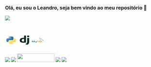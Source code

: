 ### Olá, eu sou o Leandro, seja bem vindo ao meu repositório 👋
<img src="https://github-readme-stats.vercel.app/api/top-langs/?username=LeandroDeJesus-S&theme=tokyonight&layout=compact&show_icons=true">

##

<div style="display: inline_block;"><br>
  <img align="center" alt="python-icon" height="30" width="40" src="https://raw.githubusercontent.com/devicons/devicon/master/icons/python/python-original.svg">
  <img align="center" alt="django-icon" height="30" width="40" src="https://github.com/devicons/devicon/blob/master/icons/django/django-plain.svg">
  <img align="center" alt="mysql-icon" height="30" width="40" src="https://github.com/devicons/devicon/blob/master/icons/mysql/mysql-original-wordmark.svg">
</div>

##

<div> 
  
  <a href="https://www.facebook.com/leandro.ls.754" target="_blank"><img src="https://img.shields.io/badge/Facebook-1877F2?style=for-the-badge&logo=facebook&logoColor=white" target="_blank"></a>
  <a href="https://www.instagram.com/_leandro_zz/" target="_blank"><img src="https://img.shields.io/badge/-Instagram-%23E4405F?style=for-the-badge&logo=instagram&logoColor=white" target="_blank"></a>
  <a href = "mailto:leandrojs@proton.me"><img height="28" width="123" src="https://proton.me/static/5739c69ac1a01c887e1d8b3154f15b5a/proton-logo.svg" target="_blank"></a>
  <a href="https://www.linkedin.com/in/leandro-de-jesus-santos-0185a1261/" target="_blank"><img src="https://img.shields.io/badge/-LinkedIn-%230077B5?style=for-the-badge&logo=linkedin&logoColor=white" target="_blank"></a>
  <a href="mailto:leandro.js.dev@gmail.com" target="_blank"><img src="https://img.shields.io/badge/Gmail-D14836?style=for-the-badge&logo=gmail&logoColor=white" target="_blank"></a>
  
</div>
